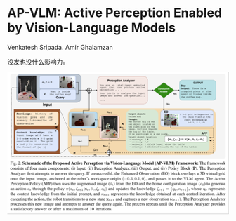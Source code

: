 # AP-VLM: Active Perception Enabled by Vision-Language Models

Venkatesh Sripada. Amir Ghalamzan

没发也没什么影响力。

![](../imgs/AP_VLM.png)

